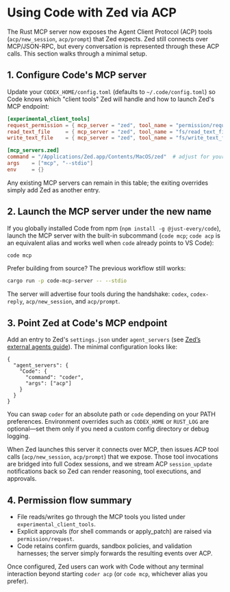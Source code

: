 # Using Code with Zed via ACP

The Rust MCP server now exposes the Agent Client Protocol (ACP) tools (`acp/new_session`, `acp/prompt`) that Zed expects. Zed still connects over MCP/JSON-RPC, but every conversation is represented through these ACP calls. This section walks through a minimal setup.

## 1. Configure Code's MCP server

Update your `CODEX_HOME/config.toml` (defaults to `~/.code/config.toml`) so Code knows which "client tools" Zed will handle and how to launch Zed's MCP endpoint:

```toml
[experimental_client_tools]
request_permission = { mcp_server = "zed", tool_name = "permission/request" }
read_text_file     = { mcp_server = "zed", tool_name = "fs/read_text_file" }
write_text_file    = { mcp_server = "zed", tool_name = "fs/write_text_file" }

[mcp_servers.zed]
command = "/Applications/Zed.app/Contents/MacOS/zed"  # adjust for your OS
args    = ["mcp", "--stdio"]
env     = {}
```

Any existing MCP servers can remain in this table; the exiting overrides simply add Zed as another entry.

## 2. Launch the MCP server under the new name

If you globally installed Code from npm (`npm install -g @just-every/code`), launch the MCP server with the built-in subcommand (`code mcp`; `code acp` is an equivalent alias and works well when `code` already points to VS Code):

```bash
code mcp
```

Prefer building from source? The previous workflow still works:

```bash
cargo run -p code-mcp-server -- --stdio
```

The server will advertise four tools during the handshake: `codex`, `codex-reply`, `acp/new_session`, and `acp/prompt`.

## 3. Point Zed at Code's MCP endpoint

Add an entry to Zed's `settings.json` under `agent_servers` (see [Zed’s external agents guide](https://zed.dev/docs/ai/external-agents#add-custom-agents)). The minimal configuration looks like:

```jsonc
{
  "agent_servers": {
    "Code": {
      "command": "coder",
      "args": ["acp"]
    }
  }
}
```

You can swap `coder` for an absolute path or `code` depending on your PATH preferences. Environment overrides such as `CODEX_HOME` or `RUST_LOG` are optional—set them only if you need a custom config directory or debug logging.

When Zed launches this server it connects over MCP, then issues ACP tool calls (`acp/new_session`, `acp/prompt`) that we expose. Those tool invocations are bridged into full Codex sessions, and we stream ACP `session_update` notifications back so Zed can render reasoning, tool executions, and approvals.

## 4. Permission flow summary

- File reads/writes go through the MCP tools you listed under `experimental_client_tools`.
- Explicit approvals (for shell commands or apply_patch) are raised via `permission/request`.
- Code retains confirm guards, sandbox policies, and validation harnesses; the server simply forwards the resulting events over ACP.

Once configured, Zed users can work with Code without any terminal interaction beyond starting `coder acp` (or `code mcp`, whichever alias you prefer).
